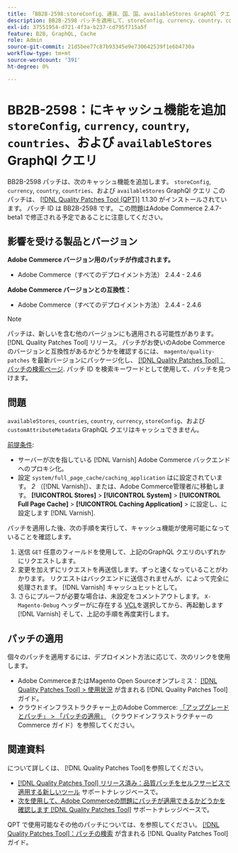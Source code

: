 ```yaml
---
title: 「BB2B-2598:storeConfig、通貨、国、国、availableStores GraphQl クエリにキャッシュ機能を追加」
description: BB2B-2598 パッチを適用して、storeConfig、currency、country、countries、および availableStores の各 GraphQl クエリにキャッシュ機能を追加します。
exl-id: 37551954-d721-4f3a-b237-cd795f715a5f
feature: B2B, GraphQL, Cache
role: Admin
source-git-commit: 21d5bee77c87b93345e9e730642539f1e6b4730a
workflow-type: tm+mt
source-wordcount: '391'
ht-degree: 0%

---
```


# BB2B-2598：にキャッシュ機能を追加 `storeConfig`, `currency`, `country`, `countries`、および `availableStores` GraphQl クエリ

BB2B-2598 パッチは、次のキャッシュ機能を追加します。 `storeConfig`, `currency`, `country`, `countries`、および `availableStores` GraphQl クエリ このパッチは、 [[!DNL Quality Patches Tool (QPT)]](/help/announcements/adobe-commerce-announcements/magento-quality-patches-released-new-tool-to-self-serve-quality-patches.md) 1.1.30 がインストールされています。 パッチ ID は BB2B-2598 です。 この問題はAdobe Commerce 2.4.7-beta1 で修正される予定であることに注意してください。

## 影響を受ける製品とバージョン

**Adobe Commerce バージョン用のパッチが作成されます。**

* Adobe Commerce（すべてのデプロイメント方法） 2.4.4 - 2.4.6

**Adobe Commerce バージョンとの互換性：**

* Adobe Commerce（すべてのデプロイメント方法） 2.4.4 - 2.4.6

>[!NOTE]
>
>パッチは、新しいを含む他のバージョンにも適用される可能性があります。 [!DNL Quality Patches Tool] リリース。 パッチがお使いのAdobe Commerceのバージョンと互換性があるかどうかを確認するには、 `magento/quality-patches` を最新バージョンにパッケージ化し、 [[!DNL Quality Patches Tool]：パッチの検索ページ](https://experienceleague.adobe.com/tools/commerce-quality-patches/index.html). パッチ ID を検索キーワードとして使用して、パッチを見つけます。

## 問題

`availableStores`, `countries`, `country`, `currency`, `storeConfig`、および `customAttributeMetadata` GraphQL クエリはキャッシュできません。

<u>前提条件</u>:

* サーバーが次を指している [!DNL Varnish] Adobe Commerce バックエンドへのプロキシ化。
* 設定 `system/full_page_cache/caching_application` はに設定されています。 *2* （[!DNL Varnish]）、または、Adobe Commerce管理者/に移動します。 **[!UICONTROL Stores]** > **[!UICONTROL System]** > **[!UICONTROL Full Page Cache]** > **[!UICONTROL Caching Application]** > に設定し、に設定します [!DNL Varnish].

パッチを適用した後、次の手順を実行して、キャッシュ機能が使用可能になっていることを確認します。

1. 送信 `GET` 任意のフィールドを使用して、上記のGraphQL クエリのいずれかにリクエストします。
1. 変更を加えずにリクエストを再送信します。ずっと速くなっていることがわかります。 リクエストはバックエンドに送信されませんが、によって完全に処理されます。 [!DNL Varnish] キャッシュヒットとして。
1. さらにプルーフが必要な場合は、未設定をコメントアウトします。 `X-Magento-Debug` ヘッダーがに存在する [VCL](https://github.com/magento/magento2/blob/026e5b29a5edfd619bbdea62d636b3cab2ea03b4/app/code/Magento/PageCache/etc/varnish6.vcl#L227)を選択してから、再起動します [!DNL Varnish] そして、上記の手順を再度実行します。

## パッチの適用

個々のパッチを適用するには、デプロイメント方法に応じて、次のリンクを使用します。

* Adobe CommerceまたはMagento Open Sourceオンプレミス： [[!DNL Quality Patches Tool] > 使用状況](https://experienceleague.adobe.com/docs/commerce-operations/tools/quality-patches-tool/usage.html) が含まれる [!DNL Quality Patches Tool] ガイド。
* クラウドインフラストラクチャー上のAdobe Commerce: [「アップグレードとパッチ」 > 「パッチの適用」](https://experienceleague.adobe.com/docs/commerce-cloud-service/user-guide/develop/upgrade/apply-patches.html) （クラウドインフラストラクチャーのCommerce ガイド）を参照してください。

## 関連資料

について詳しくは、 [!DNL Quality Patches Tool]を参照してください。

* [[!DNL Quality Patches Tool] リリース済み：品質パッチをセルフサービスで適用する新しいツール](/help/announcements/adobe-commerce-announcements/magento-quality-patches-released-new-tool-to-self-serve-quality-patches.md) サポートナレッジベースで。
* [次を使用して、Adobe Commerceの問題にパッチが適用できるかどうかを確認します [!DNL Quality Patches Tool]](/help/support-tools/patches-available-in-qpt-tool/check-patch-for-magento-issue-with-magento-quality-patches.md) サポートナレッジベースで。

QPT で使用可能なその他のパッチについては、を参照してください。 [[!DNL Quality Patches Tool]：パッチの検索](https://experienceleague.adobe.com/tools/commerce-quality-patches/index.html) が含まれる [!DNL Quality Patches Tool] ガイド。
